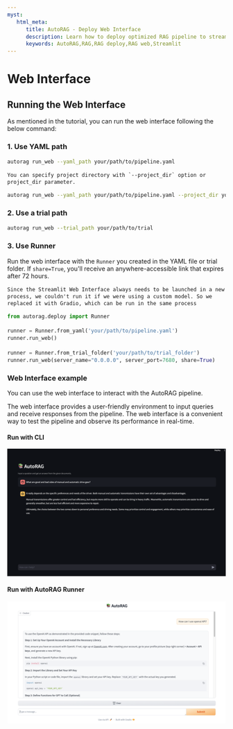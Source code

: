 ```yaml
---
myst:
   html_meta:
      title: AutoRAG - Deploy Web Interface
      description: Learn how to deploy optimized RAG pipeline to streamlit web interface in AutoRAG
      keywords: AutoRAG,RAG,RAG deploy,RAG web,Streamlit
---
```

# Web Interface

## Running the Web Interface
As mentioned in the tutorial, you can run the web interface following the below command:

### 1. Use YAML path
```bash
autorag run_web --yaml_path your/path/to/pipeline.yaml
```

```{admonition} Want to specify project folder?
You can specify project directory with `--project_dir` option or project_dir parameter.
```
```bash
autorag run_web --yaml_path your/path/to/pipeline.yaml --project_dir your/project/directory
```

### 2. Use a trial path
```bash
autorag run_web --trial_path your/path/to/trial
```

### 3. Use Runner
Run the web interface with the `Runner` you created in the YAML file or trial folder.
If `share=True`, you'll receive an anywhere-accessible link that expires after 72 hours.
```{admonition} Why use Gradio instead of Streamlit?
Since the Streamlit Web Interface always needs to be launched in a new process, we couldn't run it if we were using a custom model. So we replaced it with Gradio, which can be run in the same process
```
```python
from autorag.deploy import Runner

runner = Runner.from_yaml('your/path/to/pipeline.yaml')
runner.run_web()

runner = Runner.from_trial_folder('your/path/to/trial_folder')
runner.run_web(server_name="0.0.0.0", server_port=7680, share=True)
```


### Web Interface example

You can use the web interface to interact with the AutoRAG pipeline.

The web interface provides a user-friendly environment to input queries and receive responses from the pipeline. The web interface is a convenient way to test the pipeline and observe its performance in real-time.

#### Run with CLI
![Web Interface](../_static/web_interface.png)


#### Run with AutoRAG Runner
![Web Interface Gradio](../_static/web_interface_gradio.png)
